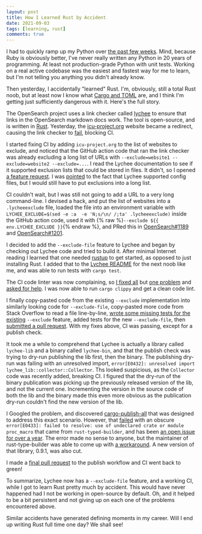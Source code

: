 ```yaml
---
layout: post
title: How I Learned Rust by Accident
date: 2021-09-03
tags: [learning, rust]
comments: true
---
```

I had to quickly ramp up my Python over [the past few weeks](https://github.com/opensearch-project/opensearch-build/pulls?q=is%3Apr+is%3Aclosed+author%3Adblock). Mind, because Ruby is obviously better, I've never really written any Python in 20 years of programming. At least not production-grade Python with unit tests. Working on a real active codebase was the easiest and fastest way for me to learn, but I'm not telling you anything you didn't already know.

Then yesterday, I accidentally "learned" Rust. I'm, obviously, still a total Rust noob, but at least now I know what [Cargo and TOML](https://doc.rust-lang.org/cargo/reference/manifest.html) are, and I think I'm getting just sufficiently dangerous with it. Here's the full story.

The OpenSearch project uses a link checker called [lychee](https://github.com/lycheeverse/lychee) to ensure that links in the OpenSearch markdown docs work. The tool is open-source, and is written in [Rust](https://www.rust-lang.org/). Yesterday, the [icu-project.org](https://icu-project.org/) website became a redirect, causing the link checker to [fail](https://github.com/opensearch-project/OpenSearch/issues/1199), blocking CI.

I started fixing CI by adding `icu-project.org` to the list of websites to exclude, and noticed that the GitHub action code that ran the link checker was already excluding a long list of URLs with `--exclude=website1 --exclude=website2 --exclude=...`. I read the Lychee documentation to see if it supported exclusion lists that could be stored in files. It didn't, so I opened [a feature request](https://github.com/lycheeverse/lychee/issues/302). I was [pointed](https://github.com/lycheeverse/lychee/issues/302#issuecomment-909599246) to the fact that Lychee supported config files, but I would still have to put exclusions into a long list.

CI couldn't wait, but I was still not going to add a URL to a very long command-line. I devised a hack, and put the list of websites into a `.lycheeexclude` file, loaded the file into an environment variable with `LYCHEE_EXCLUDE=$(sed -e :a  -e 'N;s/\n/ /;ta' .lycheeexclude)` inside the GitHub action code, used it with {% raw %}`--exclude ${{ env.LYCHEE_EXCLUDE }}`{% endraw %}, and PRed this in [OpenSearch#1189](https://github.com/opensearch-project/OpenSearch/pull/1189) and [OpenSearch#1201](https://github.com/opensearch-project/OpenSearch/pull/1201).

I decided to add the `--exclude-file` feature to Lychee and began by checking out Lychee code and tried to build it. After minimal Internet reading I learned that one needed [rustup](https://rustup.rs/) to get started, as opposed to just installing Rust. I added that to the [Lychee README](https://github.com/lycheeverse/lychee/blob/master/README.md#contributing-to-lychee) for the next noob like me, and was able to run tests with `cargo test`.

The CI code linter was now complaining, so [I fixed all](https://github.com/lycheeverse/lychee/commit/c5d75447cad2a665e9bb126f2a04090ebd6df7f5) but [one problem](https://github.com/lycheeverse/lychee/pull/304#issuecomment-911603614) and [asked for help](https://github.com/lycheeverse/lychee/pull/304#issuecomment-912158085). I was now able to run `cargo clippy` and get a clean code lint.  

I finally copy-pasted code from the existing `--exclude` implementation into similarly looking code for  `--exclude-file`, copy-pasted more code from Stack Overflow to read a file line-by-line, [wrote some missing tests for the existing](https://github.com/lycheeverse/lychee/pull/306#discussion_r701921275) `--exclude` feature, added tests for the new `--exclude-file`, then [submitted a pull request](https://github.com/lycheeverse/lychee/pull/306). With my fixes above, CI was passing, except for a publish check.

It took me a while to comprehend that Lychee is actually a library called `lychee-lib` and a binary called `lychee-bin`, and that the publish check was trying to dry-run publishing the lib first, then the binary. The publishing dry-run was failing with an unresolved import, `error[E0432]: unresolved import lychee_lib::collector::Collector`. Ths looked suspicious, as the `Collector` code was recently added, breaking CI. I figured that the dry-run of the binary publication was picking up the previously released version of the lib, and not the current one. Incrementing the version in the source code of both the lib and the binary made this even more obvious as the publication dry-run couldn't find the new version of the lib.

I Googled the problem, and discovered [cargo-publish-all](https://crates.io/crates/cargo-publish-all) that was designed to address this exact scenario. However, that [failed](https://github.com/idanarye/rust-typed-builder/issues/57) with an obscure `error[E0433]: failed to resolve: use of undeclared crate or module proc_macro` that came from `rust-typed-builder`, and has been [an open issue for over a year](https://gitlab.com/torkleyy/cargo-publish-all/-/issues/3). The error made no sense to anyone, but the maintainer of rust-type-builder was able to come up with [a workaround](https://github.com/idanarye/rust-typed-builder/issues/57#issuecomment-912802451). A new version of that library, 0.9.1, was also cut.

I made a [final pull request](https://github.com/lycheeverse/lychee/pull/309) to the publish workflow and CI went back to green!

To summarize, Lychee now has a `--exclude-file` feature, and a working CI, while I got to learn Rust pretty much by accident. This would have never happened had I not be working in open-source by default. Oh, and it helped to be a bit persistent and not giving up on each one of the problems encountered above.

Similar accidents have generated defining moments in my career. Will I end up writing Rust full time one day? We shall see!




